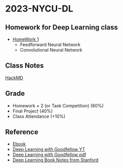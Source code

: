 # 2023-NYCU-DL
## Homework for Deep Learning class
- [HomeWork 1](./Homework%201/2023_DL_HW1.pdf)
   - Feedforward Neural Network
   - Convolutional Neural Network
## Class Notes
[HackMD](https://hackmd.io/l-PR6fjWS-Kssew43hQzLw)
## Grade
- Homework $\times$ 2 (or Task Competition) (60%)
- Final Project (40%)
- Class Attendance (+10%)
## Reference
- [Ebook](https://www.deeplearningbook.org/)
- [Deep Learning with Goodfellow YT](https://www.youtube.com/playlist?list=PLsXu9MHQGs8df5A4PzQGw-kfviylC-R9b)
- [Deep Learning with Goodfellow pdf](http://imlab.postech.ac.kr/dkim/class/csed514_2019s/DeepLearningBook.pdf)
- [Deep Learning Book Notes from Stanford](https://github.com/greentfrapp/deep-learning-book-notes)